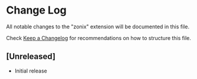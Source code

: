 # Change Log

All notable changes to the "zonix" extension will be documented in this file.

Check [Keep a Changelog](http://keepachangelog.com/) for recommendations on how to structure this file.

## [Unreleased]

- Initial release
